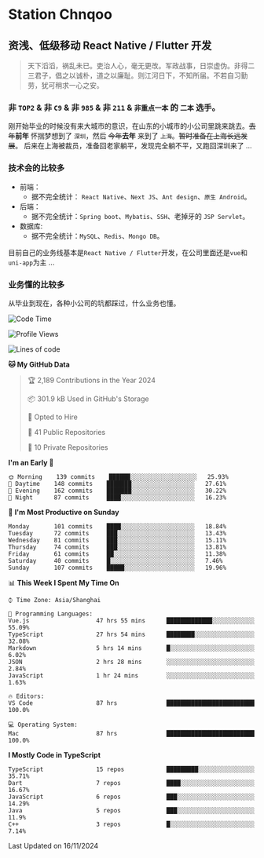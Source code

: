 # Station Chnqoo

## 资浅、低级移动 React Native / Flutter 开发

> 天下滔滔，祸乱未已。吏治人心，毫无更改。军政战事，日崇虚伪。非得二三君子，倡之以诚朴，道之以廉耻。则江河日下，不知所届。不若自习勤劳，犹可稍求一心之安。

### 非 `TOP2` & 非 `C9` & 非 `985` & 非 `211` & `非重点一本` 的 `二本` 选手。

刚开始毕业的时候没有来大城市的意识，在山东的小城市的小公司里跳来跳去。~~去年~~**前年** 怀揣梦想到了 `深圳`，然后 ~~今年~~**去年** 来到了 `上海`。~~暂时准备在上海长远发展~~。
后来在上海被裁员，准备回老家躺平，发现完全躺不平，又跑回深圳来了 ...

### 技术会的比较多

- 前端：
  - 据不完全统计： `React Native`、`Next JS`、`Ant design`、`原生 Android`。
- 后端：
  - 据不完全统计：`Spring boot`、`Mybatis`、`SSH`、老掉牙的 `JSP Servlet`。
- 数据库:
  - 据不完全统计：`MySQL`、`Redis`、`Mongo DB`。

目前自己的业务线基本是`React Native / Flutter`开发，在公司里面还是`vue`和`uni-app`为主 ...

### 业务懂的比较多

从毕业到现在，各种小公司的坑都踩过，什么业务也懂。

<!--START_SECTION:waka-->
![Code Time](http://img.shields.io/badge/Code%20Time-6%2C585%20hrs%2056%20mins-blue)

![Profile Views](http://img.shields.io/badge/Profile%20Views-0-blue)

![Lines of code](https://img.shields.io/badge/From%20Hello%20World%20I%27ve%20Written-497%20Thousand%20lines%20of%20code-blue)

**🐱 My GitHub Data** 

> 🏆 2,189 Contributions in the Year 2024
 > 
> 📦 301.9 kB Used in GitHub's Storage 
 > 
> 💼 Opted to Hire
 > 
> 📜 41 Public Repositories 
 > 
> 🔑 10 Private Repositories  
 > 
**I'm an Early 🐤** 

```text
🌞 Morning    139 commits    ██████░░░░░░░░░░░░░░░░░░░   25.93% 
🌆 Daytime    148 commits    ███████░░░░░░░░░░░░░░░░░░   27.61% 
🌃 Evening    162 commits    ███████░░░░░░░░░░░░░░░░░░   30.22% 
🌙 Night      87 commits     ████░░░░░░░░░░░░░░░░░░░░░   16.23%

```
📅 **I'm Most Productive on Sunday** 

```text
Monday       101 commits    ████░░░░░░░░░░░░░░░░░░░░░   18.84% 
Tuesday      72 commits     ███░░░░░░░░░░░░░░░░░░░░░░   13.43% 
Wednesday    81 commits     ███░░░░░░░░░░░░░░░░░░░░░░   15.11% 
Thursday     74 commits     ███░░░░░░░░░░░░░░░░░░░░░░   13.81% 
Friday       61 commits     ██░░░░░░░░░░░░░░░░░░░░░░░   11.38% 
Saturday     40 commits     █░░░░░░░░░░░░░░░░░░░░░░░░   7.46% 
Sunday       107 commits    █████░░░░░░░░░░░░░░░░░░░░   19.96%

```


📊 **This Week I Spent My Time On** 

```text
⌚︎ Time Zone: Asia/Shanghai

💬 Programming Languages: 
Vue.js                   47 hrs 55 mins      █████████████░░░░░░░░░░░░   55.09% 
TypeScript               27 hrs 54 mins      ████████░░░░░░░░░░░░░░░░░   32.08% 
Markdown                 5 hrs 14 mins       █░░░░░░░░░░░░░░░░░░░░░░░░   6.02% 
JSON                     2 hrs 28 mins       ░░░░░░░░░░░░░░░░░░░░░░░░░   2.84% 
JavaScript               1 hr 24 mins        ░░░░░░░░░░░░░░░░░░░░░░░░░   1.63%

🔥 Editors: 
VS Code                  87 hrs              █████████████████████████   100.0%

💻 Operating System: 
Mac                      87 hrs              █████████████████████████   100.0%

```

**I Mostly Code in TypeScript** 

```text
TypeScript               15 repos            █████████░░░░░░░░░░░░░░░░   35.71% 
Dart                     7 repos             ████░░░░░░░░░░░░░░░░░░░░░   16.67% 
JavaScript               6 repos             ███░░░░░░░░░░░░░░░░░░░░░░   14.29% 
Java                     5 repos             ███░░░░░░░░░░░░░░░░░░░░░░   11.9% 
C++                      3 repos             █░░░░░░░░░░░░░░░░░░░░░░░░   7.14%

```



 Last Updated on 16/11/2024
<!--END_SECTION:waka-->

<!---
ChenqiaoStation/ChenqiaoStation is a ✨ special ✨ repository because its `README.md` (this file) appears on your GitHub profile.
You can click the Preview link to take a look at your changes.
--->
